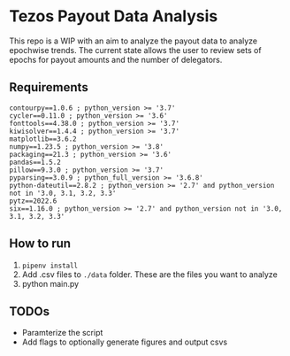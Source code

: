 # Tezos Payout Data Analysis
This repo is a WIP with an aim to analyze the payout data to analyze epochwise trends. The current state allows the user to review sets of epochs for payout amounts and the number of delegators. 

## Requirements
```
contourpy==1.0.6 ; python_version >= '3.7'
cycler==0.11.0 ; python_version >= '3.6'
fonttools==4.38.0 ; python_version >= '3.7'
kiwisolver==1.4.4 ; python_version >= '3.7'
matplotlib==3.6.2
numpy==1.23.5 ; python_version >= '3.8'
packaging==21.3 ; python_version >= '3.6'
pandas==1.5.2
pillow==9.3.0 ; python_version >= '3.7'
pyparsing==3.0.9 ; python_full_version >= '3.6.8'
python-dateutil==2.8.2 ; python_version >= '2.7' and python_version not in '3.0, 3.1, 3.2, 3.3'
pytz==2022.6
six==1.16.0 ; python_version >= '2.7' and python_version not in '3.0, 3.1, 3.2, 3.3'
```

## How to run
1. `pipenv install`
2. Add <epoch-number>.csv files to `./data` folder. These are the files you want to analyze
3. python main.py

## TODOs
- Paramterize the script
- Add flags to optionally generate figures and output csvs